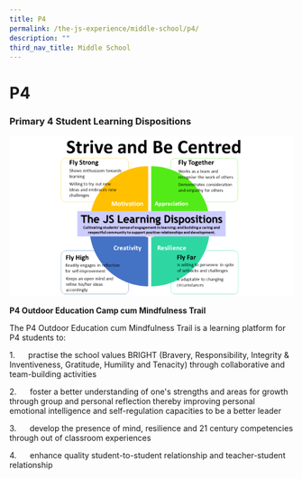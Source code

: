 ```yaml
---
title: P4
permalink: /the-js-experience/middle-school/p4/
description: ""
third_nav_title: Middle School
---
```

# **P4**

### Primary 4 Student Learning Dispositions

![](/images/p4.png)

**P4 Outdoor Education Camp cum Mindfulness Trail**

The P4 Outdoor Education cum Mindfulness Trail is a learning platform for P4 students to:

1.      practise the school values BRIGHT (Bravery, Responsibility, Integrity & Inventiveness, Gratitude, Humility and Tenacity) through collaborative and team-building activities

2.      foster a better understanding of one's strengths and areas for growth through group and personal reflection thereby improving personal emotional intelligence and self-regulation capacities to be a better leader

3.      develop the presence of mind, resilience and 21 century competencies through out of classroom experiences

4.      enhance quality student-to-student relationship and teacher-student relationship